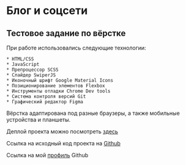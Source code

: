 # Блог и соцсети
## Тестовое задание по вёрстке

При работе использовались следующие технологии:
    
	* HTML/CSS 
	* JavaScript
	* Препроцессор SCSS
	* Слайдер SwiperJS
	* Иконочный шрифт Google Material Icons
	* Позиционирование элементов Flexbox
	* Инструменты отладки Chrome Dev tools
	* Система контроля версий Git
	* Графический редактор Figma

Вёрстка адаптирована под разные браузеры, а также мобильные устройства и планшеты.

Деплой проекта можно посмотреть [здесь](https://deverser.github.io/nextype_test/)

Ссылка на исходный код проекта на [Github](https://github.com/deverser/nextype_test)

Ссылка на мой [профиль](https://github.com/deverser) Github
